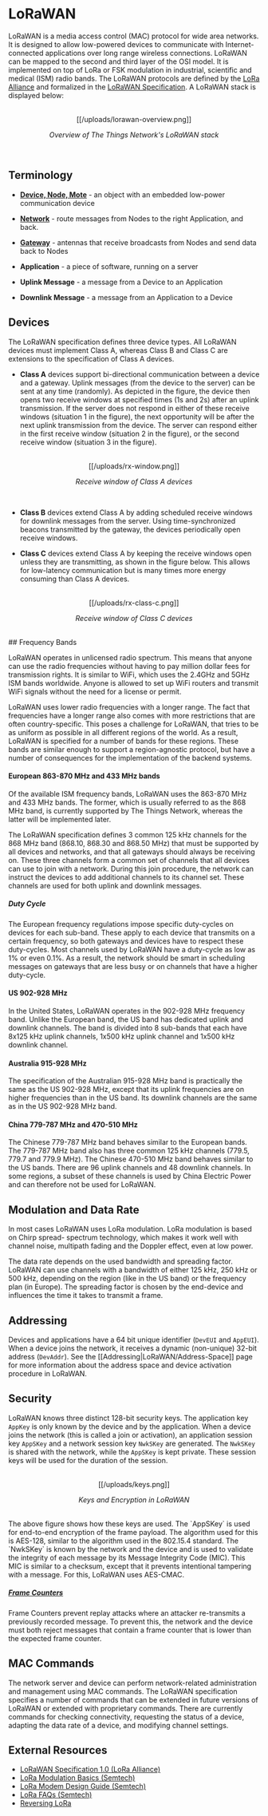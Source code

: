 # LoRaWAN 

LoRaWAN is a media access control (MAC) protocol for wide area networks. It is designed to allow low-powered devices to communicate with Internet-connected applications over long range wireless connections. LoRaWAN can be mapped to the second and third layer of the OSI model. It is implemented on top of LoRa or FSK modulation in industrial, scientific and medical (ISM) radio bands. The LoRaWAN protocols are defined by the [LoRa Alliance](https://www.lora-alliance.org/) and formalized in the [LoRaWAN Specification](https://www.lora-alliance.org/portals/0/specs/LoRaWAN%20Specification%201R0.pdf). A LoRaWAN stack is displayed below:

<br>
<center>
[[/uploads/lorawan-overview.png]]

_Overview of The Things Network's LoRaWAN stack_ </center>

<br>

## Terminology
* **[Device, Node, Mote](https://www.thethingsnetwork.org/wiki/Hardware/Nodes/Home)** - an object with an embedded low-power communication device

* **[Network](https://www.thethingsnetwork.org/wiki/Backend/Home)** - route messages from Nodes to the right Application, and back.

* **[Gateway](https://www.thethingsnetwork.org/wiki/Hardware/Gateways/Home)** - antennas that receive broadcasts from Nodes and send data back to Nodes

* **Application** - a piece of software, running on a server

* **Uplink Message** - a message from a Device to an Application

* **Downlink Message** - a message from an Application to a Device



## Devices
The LoRaWAN specification defines three device types. All LoRaWAN devices must implement Class A, whereas Class B and Class C are extensions to the specification of Class A devices.

* **Class A** devices support bi-directional communication between a device and a gateway. Uplink messages (from the device to the server) can be sent at any time (randomly). As depicted in the figure, the device then opens two receive windows at specified times (1s and 2s) after an uplink transmission. If the server does not respond in either of these receive windows (situation 1 in the figure), the next opportunity will be after the next uplink transmission from the device.  The server can respond either in the first receive window (situation 2 in the figure), or the second receive window (situation 3 in the figure).

<br>
<center>
[[/uploads/rx-window.png]]

_Receive window of Class A devices_ </center>

<br>

* **Class B** devices extend Class A by adding scheduled receive windows for downlink messages from the server. Using time-synchronized beacons transmitted by the gateway, the devices periodically open receive windows.

* **Class C** devices extend Class A by keeping the receive windows open unless they are transmitting, as shown in the figure below. This allows for low-latency communication but is many times more energy consuming than Class A devices.

<br>
<center>
[[/uploads/rx-class-c.png]]

_Receive window of Class C devices_ </center>

<br>
## Frequency Bands

LoRaWAN operates in unlicensed radio spectrum. This means that anyone can use the radio frequencies without having to pay million dollar fees for transmission rights. It is similar to WiFi, which uses the 2.4GHz and 5GHz ISM bands worldwide. Anyone is allowed to set up WiFi routers and transmit WiFi signals without the need for a license or permit.

LoRaWAN uses lower radio frequencies with a longer range. The fact that frequencies have a longer range also comes with more restrictions that are often country-specific. This poses a challenge for LoRaWAN, that tries to be as uniform as possible in all different regions of the world. As a result, LoRaWAN is specified for a number of bands for these regions. These bands are similar enough to support a region-agnostic protocol, but have a number of consequences for the implementation of the backend systems.

#### European 863-870 MHz and 433 MHz bands
Of the available ISM frequency bands, LoRaWAN uses the 863-870 MHz and 433 MHz bands. The former, which is usually referred to as the 868 MHz band, is currently supported by The Things Network, whereas the latter will be implemented later.

The LoRaWAN specification defines 3 common 125 kHz channels for the 868 MHz band (868.10, 868.30 and 868.50 MHz) that must be supported by all devices and networks, and that all gateways should always be receiving on. These three channels form a common set of channels that all devices can use to join with a network. During this join procedure, the network can instruct the devices to add additional channels to its channel set. These channels are used for both uplink and downlink messages.

##### Duty Cycle
The European frequency regulations impose specific duty-cycles on devices for each sub-band. These apply to each device that transmits on a certain frequency, so both gateways and devices have to respect these duty-cycles. Most channels used by LoRaWAN have a duty-cycle as low as 1% or even 0.1%. As a result, the network should be smart in scheduling messages on gateways that are less busy or on channels that have a higher duty-cycle.

#### US 902-928 MHz
In the United States, LoRaWAN operates in the 902-928 MHz frequency band. Unlike the European band, the US band has dedicated uplink and downlink channels. The band is divided into 8 sub-bands that each have 8x125 kHz uplink channels, 1x500 kHz uplink channel and 1x500 kHz downlink channel.

#### Australia 915-928 MHz
The specification of the Australian 915-928 MHz band is practically the same as the US 902-928 MHz, except that its uplink frequencies are on higher frequencies than in the US band. Its downlink channels are the same as in the US 902-928 MHz band.

#### China 779-787 MHz and 470-510 MHz
The Chinese 779-787 MHz band behaves similar to the European bands. The 779-787 MHz band also has three common 125 kHz channels (779.5, 779.7 and 779.9 MHz). The Chinese 470-510 MHz band behaves similar to the US bands. There are 96 uplink channels and 48 downlink channels. In some regions, a subset of these channels is used by China Electric Power and can therefore not be used for LoRaWAN.

## Modulation and Data Rate
In most cases LoRaWAN uses LoRa modulation. LoRa modulation is based on Chirp spread- spectrum technology, which makes it work well with channel noise, multipath fading and the Doppler effect, even at low power.

The data rate depends on the used bandwidth and spreading factor. LoRaWAN can use channels with a bandwidth of either 125 kHz, 250 kHz or 500 kHz, depending on the region (like in the US band) or the frequency plan (in Europe). The spreading factor is chosen by the end-device and influences the time it takes to transmit a frame.

## Addressing

Devices and applications have a 64 bit unique identifier (`DevEUI` and `AppEUI`). When a device joins the network, it receives a dynamic (non-unique) 32-bit address (`DevAddr`). See the [[Addressing|LoRaWAN/Address-Space]] page for more information about the address space and device activation procedure in LoRaWAN.

## Security

LoRaWAN knows three distinct 128-bit security keys. The application key `AppKey` is only known by the device and by the application. When a device joins the network (this is called a join or activation), an application session key `AppSKey` and a network session key `NwkSKey` are generated. The `NwkSKey` is shared with the network, while the `AppSKey` is kept private. These session keys will be used for the duration of the session.

<br>
<center>
[[/uploads/keys.png]]

_Keys and Encryption in LoRaWAN_ </center>

<br>
The above figure shows how these keys are used. The `AppSKey` is used for end-to-end encryption of the frame payload. The algorithm used for this is AES-128, similar to the algorithm used in the 802.15.4 standard. The `NwkSKey` is known by the network and the device and is used to validate the integrity of each message by its Message Integrity Code (MIC). This MIC is similar to a checksum, except that it prevents intentional tampering with a message. For this, LoRaWAN uses AES-CMAC.

##### [Frame Counters](https://www.thethingsnetwork.org/wiki/LoRaWAN/Security#security-in-lorawan-and-ttn_frame-counters)
Frame Counters prevent replay attacks where an attacker re-transmits a previously recorded message. To prevent this, the network and the device must both reject messages that contain a frame counter that is lower than the expected frame counter.

## MAC Commands
The network server and device can perform network-related administration and management using MAC commands. The LoRaWAN specification specifies a number of commands that can be extended in future versions of LoRaWAN or extended with proprietary commands. There are currently commands for checking connectivity, requesting the status of a device, adapting the data rate of a device, and modifying channel settings.

## External Resources

* [LoRaWAN Specification 1.0 (LoRa Alliance)](https://www.lora-alliance.org/portals/0/specs/LoRaWAN%20Specification%201R0.pdf)
* [LoRa Modulation Basics (Semtech)](http://www.semtech.com/images/datasheet/an1200.22.pdf)
* [LoRa Modem Design Guide (Semtech)](http://www.semtech.com/images/datasheet/LoraDesignGuide_STD.pdf)
* [LoRa FAQs (Semtech)](http://www.semtech.com/wireless-rf/lora/LoRa-FAQs.pdf)
* [Reversing LoRa](http://static1.squarespace.com/static/54cecce7e4b054df1848b5f9/t/57489e6e07eaa0105215dc6c/1464376943218/Reversing-Lora-Knight.pdf)
